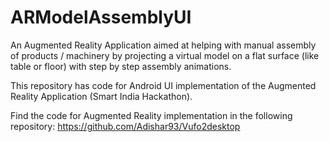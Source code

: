 # ARModelAssemblyUI
An Augmented Reality Application aimed at helping with manual assembly of 
products / machinery by projecting a virtual model on a flat surface 
(like table or floor) with step by step assembly animations.

This repository has code for Android UI implementation of the Augmented Reality
Application (Smart India Hackathon).

Find the code for Augmented Reality implementation in the following repository:
https://github.com/Adishar93/Vufo2desktop

